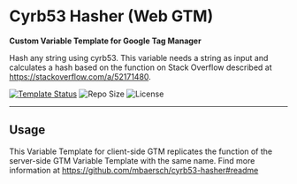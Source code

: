 # Cyrb53 Hasher (Web GTM)

**Custom Variable Template for Google Tag Manager**

Hash any string using cyrb53. This variable needs a string as input and calculates a hash based on the function on Stack Overflow described at https://stackoverflow.com/a/52171480. 

[![Template Status](https://img.shields.io/badge/Community%20Template%20Gallery%20Status-published-green)](https://tagmanager.google.com/gallery/#/owners/mbaersch/templates/cyrb53-hasher-web) ![Repo Size](https://img.shields.io/github/repo-size/mbaersch/cyrb53-hasher-web) ![License](https://img.shields.io/github/license/mbaersch/cyrb53-hasher-web)

---

## Usage
This Variable Template for client-side GTM replicates the function of the server-side GTM Variable Template with the same name. Find more information at https://github.com/mbaersch/cyrb53-hasher#readme 
